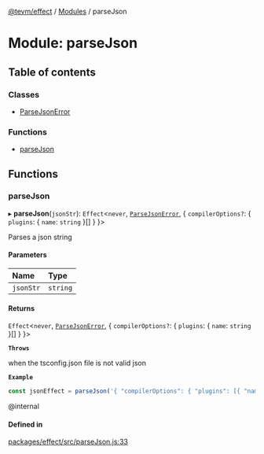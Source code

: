 [@tevm/effect](../README.md) / [Modules](../modules.md) / parseJson

# Module: parseJson

## Table of contents

### Classes

- [ParseJsonError](../classes/parseJson.ParseJsonError.md)

### Functions

- [parseJson](parseJson.md#parsejson)

## Functions

### parseJson

▸ **parseJson**(`jsonStr`): `Effect`\<`never`, [`ParseJsonError`](../classes/parseJson.ParseJsonError.md), \{ `compilerOptions?`: \{ `plugins`: \{ `name`: `string`  }[]  }  }\>

Parses a json string

#### Parameters

| Name | Type |
| :------ | :------ |
| `jsonStr` | `string` |

#### Returns

`Effect`\<`never`, [`ParseJsonError`](../classes/parseJson.ParseJsonError.md), \{ `compilerOptions?`: \{ `plugins`: \{ `name`: `string`  }[]  }  }\>

**`Throws`**

when the tsconfig.json file is not valid json

**`Example`**

```ts
const jsonEffect = parseJson('{ "compilerOptions": { "plugins": [{ "name": "@tevm/ts-plugin" }] } }')
````
@internal

#### Defined in

[packages/effect/src/parseJson.js:33](https://github.com/tevm/tevm-monorepo/blob/main/packages/effect/src/parseJson.js#L33)
